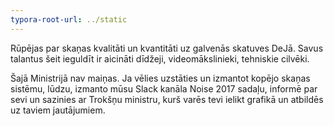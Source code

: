 ```yaml
---
typora-root-url: ../static
---
```


Rūpējas par skaņas kvalitāti un kvantitāti uz galvenās skatuves DeJā. Savus talantus šeit ieguldīt ir aicināti dīdžeji, videomākslinieki, tehniskie cilvēki.

Šajā Ministrijā nav maiņas. Ja vēlies uzstāties un izmantot kopējo skaņas sistēmu, lūdzu, izmanto mūsu Slack kanāla Noise 2017 sadaļu, informē par sevi un sazinies ar Trokšņu ministru, kurš varēs tevi ielikt grafikā un atbildēs uz taviem jautājumiem.
